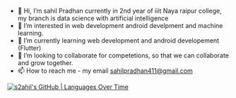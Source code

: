 - 👋 Hi, I’m sahil Pradhan currently in 2nd year of  iiit Naya raipur college, my branch is data science with artificial intelligence
- 👀 I’m interested in web development android develpment and  machine learning.
- 🌱 I’m currently learning web development and android developement (Flutter)
- 💞️ I’m looking to collaborate for competetions, so that we can collaborate and grow together.
- 📫 How to reach me - my email sahilpradhan411@gmail.com

<!---
s2ahil/s2ahil is a ✨ special ✨ repository because its `README.md` (this file) appears on your GitHub profile.
You can click the Preview link to take a look at your changes.
--->

[![s2ahil's GitHub | Languages Over Time](https://stats.quine.sh/s2ahil/languages-over-time?theme=dark)](https://quine.sh)
